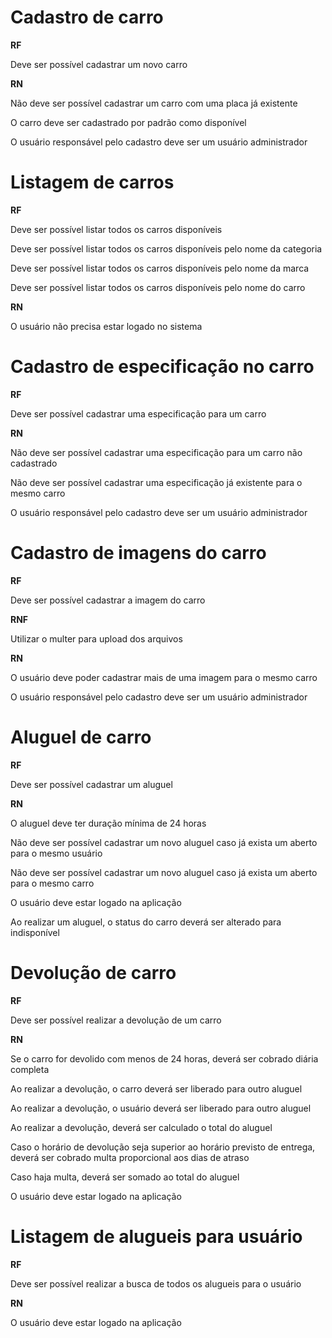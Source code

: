 # Cadastro de carro

**RF**

Deve ser possível cadastrar um novo carro

**RN**

Não deve ser possível cadastrar um carro com uma placa já existente

O carro deve ser cadastrado por padrão como disponível

O usuário responsável pelo cadastro deve ser um usuário administrador

# Listagem de carros

**RF**

Deve ser possível listar todos os carros disponíveis

Deve ser possível listar todos os carros disponíveis pelo nome da categoria

Deve ser possível listar todos os carros disponíveis pelo nome da marca

Deve ser possível listar todos os carros disponíveis pelo nome do carro

**RN**

O usuário não precisa estar logado no sistema

# Cadastro de especificação no carro

**RF**

Deve ser possível cadastrar uma especificação para um carro

**RN**

Não deve ser possível cadastrar uma especificação para um carro não cadastrado

Não deve ser possível cadastrar uma especificação já existente para o mesmo carro

O usuário responsável pelo cadastro deve ser um usuário administrador

# Cadastro de imagens do carro

**RF**

Deve ser possível cadastrar a imagem do carro

**RNF**

Utilizar o multer para upload dos arquivos

**RN**

O usuário deve poder cadastrar mais de uma imagem para o mesmo carro

O usuário responsável pelo cadastro deve ser um usuário administrador

# Aluguel de carro

**RF**

Deve ser possível cadastrar um aluguel

**RN**

O aluguel deve ter duração mínima de 24 horas

Não deve ser possível cadastrar um novo aluguel caso já exista um aberto para o mesmo usuário

Não deve ser possível cadastrar um novo aluguel caso já exista um aberto para o mesmo carro

O usuário deve estar logado na aplicação

Ao realizar um aluguel, o status do carro deverá ser alterado para indisponível

# Devolução de carro

**RF**

Deve ser possível realizar a devolução de um carro

**RN**

Se o carro for devolido com menos de 24 horas, deverá ser cobrado diária completa

Ao realizar a devolução, o carro deverá ser liberado para outro aluguel

Ao realizar a devolução, o usuário deverá ser liberado para outro aluguel

Ao realizar a devolução, deverá ser calculado o total do aluguel

Caso o horário de devolução seja superior ao horário previsto de entrega, deverá ser cobrado multa proporcional aos dias de atraso

Caso haja multa, deverá ser somado ao total do aluguel

O usuário deve estar logado na aplicação

# Listagem de alugueis para usuário

**RF**

Deve ser possível realizar a busca de todos os alugueis para o usuário

**RN**

O usuário deve estar logado na aplicação